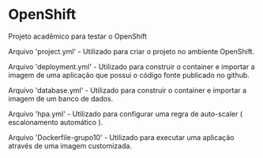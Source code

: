 # OpenShift
Projeto acadêmico para testar o OpenShift


Arquivo 'project.yml' - Utilizado para criar o projeto no ambiente OpenShift.

Arquivo 'deployment.yml' - Utilizado para construir o container e importar a imagem de uma aplicação que possui o código fonte publicado no github.

Arquivo 'database.yml' - Utilizado para construir o container e importar a imagem de um banco de dados.

Arquivo 'hpa.yml' - Utilizado para configurar uma regra de auto-scaler ( escalonamento automático ).

Arquivo 'Dockerfile-grupo10' - Utilizado para executar uma aplicação através de uma imagem customizada.
